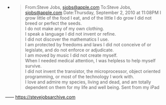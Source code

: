 * > From:Steve Jobs, sjobs@apple.com
To:Steve Jobs, sjobs@apple.com
Date:Thursday, September 2, 2010 at 11:08PM
I grow little of the food I eat, and of the little I do grow 
I did not breed or perfect the seeds.  
I do not make any of my own clothing.  
I speak a language I did not invent or refine.  
I did not discover the mathematics I use.  
I am protected by freedoms and laws I did not conceive of or legislate, and do not enforce or adjudicate.  
I am moved by music I did not create myself.  
When I needed medical attention, I was helpless to help myself survive.  
I did not invent the transistor, the microprocessor, object oriented programming, or most of the technology I work with.  
I love and admire my species, living and dead, and am totally dependent on them for my life and well being.
Sent from my iPad

—— https://stevejobsarchive.com